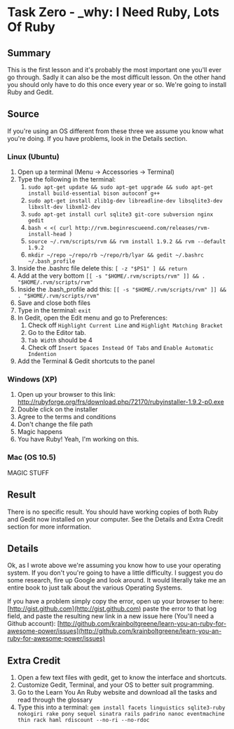 # Task Zero - \_why: I Need Ruby, Lots Of Ruby

## Summary

This is the first lesson and it's probably the most important one you'll ever go through. Sadly it can also be the most difficult lesson. On the other hand you should only have to do this once every year or so. We're going to install Ruby and Gedit.

## Source

If you're using an OS different from these three we assume you know what you're doing. If you have problems, look in the Details section.

### Linux (Ubuntu)

1. Open up a terminal (Menu -> Accessories -> Terminal)
2. Type the following in the terminal:
    1. `sudo apt-get update && sudo apt-get upgrade && sudo apt-get install build-essential bison autoconf g++`
    2. `sudo apt-get install zlib1g-dev libreadline-dev libsqlite3-dev libxslt-dev libxml2-dev`
    3. `sudo apt-get install curl sqlite3 git-core subversion nginx gedit`
    4. `bash < <( curl http://rvm.beginrescueend.com/releases/rvm-install-head )`
    5. `source ~/.rvm/scripts/rvm && rvm install 1.9.2 && rvm --default 1.9.2`
    6. `mkdir ~/repo ~/repo/rb ~/repo/rb/lyar && gedit ~/.bashrc ~/.bash_profile`
3. Inside the .bashrc file delete this: `[ -z "$PS1" ] && return`
4. Add at the very bottom `[[ -s "$HOME/.rvm/scripts/rvm" ]] && . "$HOME/.rvm/scripts/rvm"`
5. Inside the .bash_profile add this: `[[ -s "$HOME/.rvm/scripts/rvm" ]] && . "$HOME/.rvm/scripts/rvm"`
6. Save and close both files
7. Type in the terminal: `exit`
8. In Gedit, open the Edit menu and go to Preferences:
    1. Check off `Highlight Current Line` and `Highlight Matching Bracket`
    2. Go to the Editor tab.
    3. `Tab Width` should be 4
    4. Check off `Insert Spaces Instead Of Tabs` and `Enable Automatic Indention`
9. Add the Terminal & Gedit shortcuts to the panel

### Windows (XP)

1. Open up your browser to this link: http://rubyforge.org/frs/download.php/72170/rubyinstaller-1.9.2-p0.exe
2. Double click on the installer
3. Agree to the terms and conditions
4. Don't change the file path
5. Magic happens
6. You have Ruby! Yeah, I'm working on this.

### Mac (OS 10.5)

MAGIC STUFF

## Result

There is no specific result. You should have working copies of both Ruby and Gedit now installed on your computer. See the Details and Extra Credit section for more information.

## Details

Ok, as I wrote above we're assuming you know how to use your operating system. If you don't you're going to have a little difficulty. I suggest you do some research, fire up Google and look around. It would literally take me an entire book to just talk about the various Operating Systems.

If you have a problem simply copy the error, open up your browser to here: [http://gist.github.com](http://gist.github.com) paste the error to that log field, and paste the resulting new link in a new issue here (You'll need a Github account): [http://github.com/krainboltgreene/learn-you-an-ruby-for-awesome-power/issues](http://github.com/krainboltgreene/learn-you-an-ruby-for-awesome-power/issues)

## Extra Credit

1. Open a few text files with gedit, get to know the interface and shortcuts.
2. Customize Gedit, Terminal, and your OS to better suit programming.
3. Go to the Learn You An Ruby website and download all the tasks and read through the glossary
4. Type this into a terminal: `gem install facets linguistics sqlite3-ruby nokogiri rake pony sequel sinatra rails padrino nanoc eventmachine thin rack haml rdiscount --no-ri --no-rdoc`
